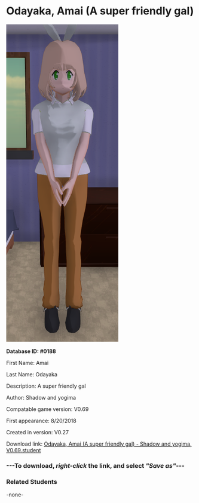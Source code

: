 # Odayaka, Amai (A super friendly gal)

<img src="../../Files/Images/Odayaka, Amai (A super friendly gal).png" title="Odayaka, Amai (A super friendly gal) - Shadow and yogima, V0.69">

**Database ID: #0188**

First Name: Amai

Last Name: Odayaka

Description: A super friendly gal

Author: Shadow and yogima

Compatable game version: V0.69

First appearance: 8/20/2018

Created in version: V0.27

Download link: <a href="https://raw.githubusercontent.com/Arbiter1223/Daigaku-Gurashi-Custom-Students/master/Files/Student%20Files/Odayaka%2C%20Amai%20(A%20super%20friendly%20gal)%20-%20Shadow%20and%20yogima%2C%20V0.69.student">Odayaka, Amai (A super friendly gal) - Shadow and yogima, V0.69.student</a>

### ---**To download, _right-click_ the link, and select _"Save as"_**---

### Related Students

-none-
